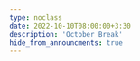 ```yaml
---
type: noclass
date: 2022-10-10T08:00:00+3:30
description: 'October Break'
hide_from_announcments: true
---
```

